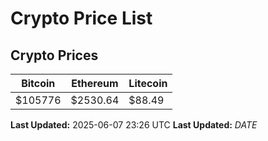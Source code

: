 # Crypto Price List

## Crypto Prices
| Bitcoin | Ethereum | Litecoin |
| ------- | -------- | -------- |
| $105776 | $2530.64 | $88.49 |
**Last Updated:** 2025-06-07 23:26 UTC
**Last Updated:** $DATE$
